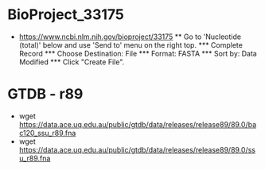 # BioProject_33175
* https://www.ncbi.nlm.nih.gov/bioproject/33175
** Go to 'Nucleotide (total)' below and use 'Send to' menu on the right top.
*** Complete Record
*** Choose Destination: File
*** Format: FASTA
*** Sort by: Data Modified
*** Click "Create File".

# GTDB - r89
* wget https://data.ace.uq.edu.au/public/gtdb/data/releases/release89/89.0/bac120_ssu_r89.fna
* wget https://data.ace.uq.edu.au/public/gtdb/data/releases/release89/89.0/ssu_r89.fna


